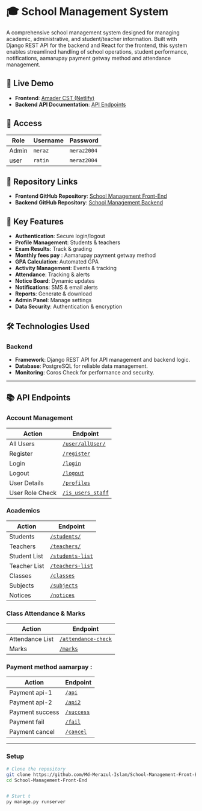 # 🎓 School Management System

A comprehensive school management system designed for managing academic, administrative, and student/teacher information. Built with Django REST API for the backend and React for the frontend, this system enables streamlined handling of school operations, student performance, notifications, aamarupay payment getway method and attendance management.

## 🚀 Live Demo

- **Frontend**: [Amader CST (Netlify)](https://amader-cst.netlify.app)
- **Backend API Documentation**: [API Endpoints](https://github.com/Md-Merazul-Islam/School-Management-Front-End/blob/main/imporant.text)

## 🔑 Access

| Role  | Username | Password    |
| ----- | -------- | ----------- |
| Admin | `meraz`  | `meraz2004` |
| user  | `ratin`  | `meraz2004` |

## 📂 Repository Links

- **Frontend GitHub Repository**: [School Management Front-End](https://github.com/Md-Merazul-Islam/School-Management-Front-End)
- **Backend GitHub Repository**: [School Management Backend](https://github.com/Md-Merazul-Islam/School-Management-Website-Backend)

## 📱 Key Features

- **Authentication**: Secure login/logout
- **Profile Management**: Students & teachers
- **Exam Results**: Track & grading
- **Monthly fees pay** : Aamarupay payment getway method
- **GPA Calculation**: Automated GPA
- **Activity Management**: Events & tracking
- **Attendance**: Tracking & alerts
- **Notice Board**: Dynamic updates
- **Notifications**: SMS & email alerts
- **Reports**: Generate & download
- **Admin Panel**: Manage settings
- **Data Security**: Authentication & encryption

## 🛠️ Technologies Used

### Backend

- **Framework**: Django REST API for API management and backend logic.
- **Database**: PostgreSQL for reliable data management.
- **Monitoring**: Coros Check for performance and security.

---

## 📚 API Endpoints

### Account Management

| Action          | Endpoint                                                                                 |
| --------------- | ---------------------------------------------------------------------------------------- |
| All Users       | [`/user/allUser/`](https://school-management-dusky.vercel.app/accounts/)                 |
| Register        | [`/register`](https://school-management-dusky.vercel.app/accounts/register/)             |
| Login           | [`/login`](https://school-management-dusky.vercel.app/accounts/login/)                   |
| Logout          | [`/logout`](https://school-management-dusky.vercel.app/accounts/logout/)                 |
| User Details    | [`/profiles`](https://school-management-dusky.vercel.app/accounts/profiles/)             |
| User Role Check | [`/is_users_staff`](https://school-management-dusky.vercel.app/accounts/is_users_staff/) |

### Academics

| Action       | Endpoint                                                                                |
| ------------ | --------------------------------------------------------------------------------------- |
| Students     | [`/students/`](https://school-management-dusky.vercel.app/academics/students/)          |
| Teachers     | [`/teachers/`](https://school-management-dusky.vercel.app/academics/teachers/)          |
| Student List | [`/students-list`](https://school-management-dusky.vercel.app/academics/students-list/) |
| Teacher List | [`/teachers-list`](https://school-management-dusky.vercel.app/academics/teachers-list/) |
| Classes      | [`/classes`](https://school-management-dusky.vercel.app/academics/classes/)             |
| Subjects     | [`/subjects`](https://school-management-dusky.vercel.app/academics/subjects/)           |
| Notices      | [`/notices`](https://school-management-dusky.vercel.app/academics/notices/)             |

### Class Attendance & Marks

| Action          | Endpoint                                                                                    |
| --------------- | ------------------------------------------------------------------------------------------- |
| Attendance List | [`/attendance-check`](https://school-management-dusky.vercel.app/classes/attendance-check/) |
| Marks           | [`/marks`](https://school-management-dusky.vercel.app/classes/marks/)                       |

### Payment method aamarpay :

| Action          | Endpoint                                                                  |
| --------------- | ------------------------------------------------------------------------- |
| Payment api-1   | [`/api`](https://school-management-dusky.vercel.app/payment/api/)         |
| Payment api-2   | [`/api2`](https://school-management-dusky.vercel.app/payment/api2/)       |
| Payment success | [`/success`](https://school-management-dusky.vercel.app/payment/success/) |
| Payment fail    | [`/fail`](https://school-management-dusky.vercel.app/payment/fail/)       |
| Payment cancel  | [`/cancel`](https://school-management-dusky.vercel.app/payment/cancel/)   |

---

### Setup

```bash
# Clone the repository
git clone https://github.com/Md-Merazul-Islam/School-Management-Front-End.git
cd School-Management-Front-End


# Start t
py manage.py runserver
```
